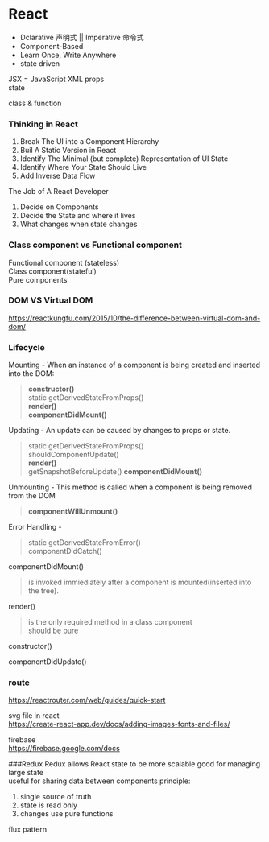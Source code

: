 
# React
- Dclarative 声明式 || Imperative 命令式   
- Component-Based  
- Learn Once, Write Anywhere  
- state driven



JSX = JavaScript XML
props   
state

class & function 

### Thinking in React
1. Break The UI into a Component Hierarchy 
2. Buil A Static Version in React 
3. Identify The Minimal (but complete) Representation of UI State
4. Identify Where Your State Should Live 
5. Add Inverse Data Flow  

The Job of  A React Developer  
1. Decide on Components  
2. Decide the State and where it lives   
3. What changes when state changes   

### Class component vs Functional component
Functional component (stateless)  
Class component(stateful)  
Pure components

### DOM VS Virtual DOM
<a>https://reactkungfu.com/2015/10/the-difference-between-virtual-dom-and-dom/</a>


### Lifecycle
Mounting - When an instance of a component is being created and inserted into the DOM: 
> **constructor()**  
> static getDerivedStateFromProps()  
> **render()**  
> **componentDidMount()**   
 
Updating - An update can be caused by changes to props or state.    
> static getDerivedStateFromProps()  
> shouldComponentUpdate()  
> **render()**  
> getSnapshotBeforeUpdate()
> **componentDidMount()**   

Unmounting - This method is called when a component is being removed from the DOM
> **componentWillUnmount()**

Error Handling - 
> static getDerivedStateFromError()  
> componentDidCatch()

componentDidMount()  
> is invoked immiediately after a component is mounted(inserted into the tree).
 
render()
> is the only required method in a class component  
> should be pure
 
constructor()


componentDidUpdate()



### route  
<https://reactrouter.com/web/guides/quick-start>

svg file in react  
<https://create-react-app.dev/docs/adding-images-fonts-and-files/>

firebase  
<https://firebase.google.com/docs>

###Redux
Redux allows React state to be more scalable 
good for managing large state  
useful for sharing data between components
principle:  
1. single source of truth  
2. state is read only  
3. changes use pure functions 
 
flux pattern 
 



